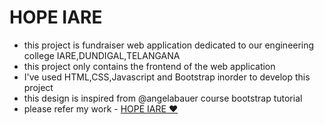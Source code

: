# HOPE IARE
- this project is fundraiser web application dedicated to our engineering college IARE,DUNDIGAL,TELANGANA
- this project only contains the frontend of the web application
- I've used HTML,CSS,Javascript and Bootstrap inorder to develop this project
- this design is inspired from @angelabauer course bootstrap tutorial
- please refer my work - [HOPE IARE ❤️](https://javaharreddy.github.io/hope-iare/)
